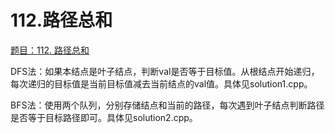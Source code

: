 # 112.路径总和

[题目：112. 路径总和](https://leetcode.cn/problems/path-sum/)

DFS法：如果本结点是叶子结点，判断val是否等于目标值。从根结点开始递归，每次递归的目标值是当前目标值减去当前结点的val值。具体见solution1.cpp。

BFS法：使用两个队列，分别存储结点和当前的路径，每次遇到叶子结点判断路径是否等于目标路径即可。具体见solution2.cpp。